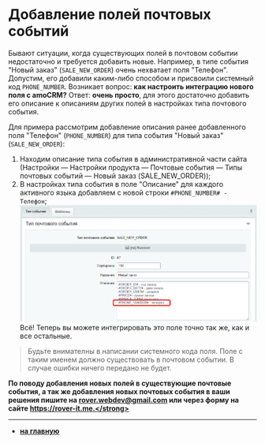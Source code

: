 # Добавление полей почтовых событий
Бывают ситуации, когда существующих полей в почтовом событии недостаточно и требуется добавить новые. Например, в типе события "Новый заказ" (`SALE_NEW_ORDER`) очень нехватает поля "Телефон". Допустим, его добавили каким-либо способом и присвоили системный код `PHONE_NUMBER`. Возникает вопрос: <strong>как настроить интеграцию нового поля с amoCRM?</strong> Ответ: <strong>очень просто</strong>, для этого достаточно добавить его описание к описаниям других полей в настройках типа почтового события. 

Для примера рассмотрим добавление описания ранее добавленного поля "Телефон" (`PHONE_NUMBER`) для типа события "Новый заказ" (`SALE_NEW_ORDER`):
1. Находим описание типа события в административной части сайта (Настройки — Настройки продукта — Почтовые события — Типы почтовых событий — Новый заказ (SALE_NEW_ORDER));
2. В настройках типа события в поле "Описание" для каждого активного языка добавляем с новой строки `#PHONE_NUMBER# - Телефон`;
![Добавление описания поля "Телефон"](./post-event-fields/new-field.png)
Всё! Теперь вы можете интегрировать это поле точно так же, как и все остальные.

> Будьте внимателны в написании системного кода поля. Поле с таким именем должно существовать в почтовом событии. В случае ошибки ничего передано не будет.

<strong>По поводу добавления новых полей в существующие почтовые события, а так же добавления новых почтовых события в ваши решения пишите на rover.webdev@gmail.com или через форму на сайте https://rover-it.me.</strong>

---
* [на главную](../README.MD)